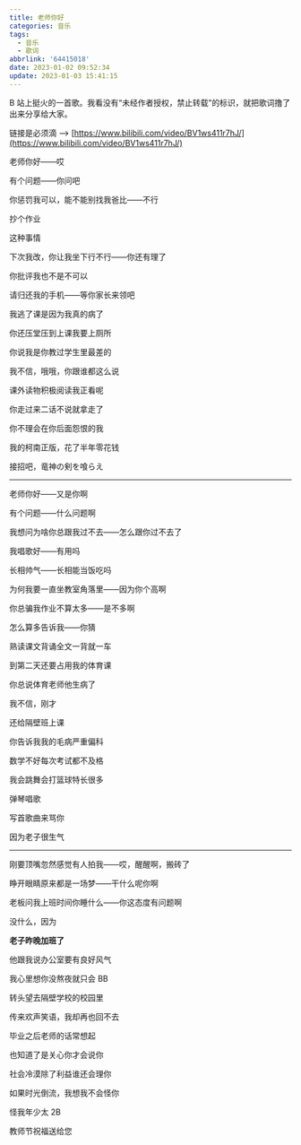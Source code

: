 ```yaml
---
title: 老师你好
categories: 音乐
tags:
  - 音乐
  - 歌词
abbrlink: '64415018'
date: 2023-01-02 09:52:34
update: 2023-01-03 15:41:15
---
```


B 站上挺火的一首歌。我看没有“未经作者授权，禁止转载”的标识，就把歌词撸了出来分享给大家。

<!-- more -->

链接是必须滴 --> [https://www.bilibili.com/video/BV1ws411r7hJ/](https://www.bilibili.com/video/BV1ws411r7hJ/)

老师你好——哎

有个问题——你问吧 

你惩罚我可以，能不能别找我爸比——不行

抄个作业

这种事情

下次我改，你让我坐下行不行——你还有理了

你批评我也不是不可以

请归还我的手机——等你家长来领吧 

我逃了课是因为我真的病了

你还压堂压到上课我要上厕所

你说我是你教过学生里最差的

我不信，哦哦，你跟谁都这么说

课外读物积极阅读我正看呢

你走过来二话不说就拿走了

你不理会在你后面怨恨的我

我的柯南正版，花了半年零花钱

接招吧，竜神の剣を喰らえ

---

老师你好——又是你啊

有个问题——什么问题啊

我想问为啥你总跟我过不去——怎么跟你过不去了

我唱歌好——有用吗

长相帅气——长相能当饭吃吗

为何我要一直坐教室角落里——因为你个高啊

你总骗我作业不算太多——是不多啊

怎么算多告诉我——你猜

熟读课文背诵全文一背就一车

到第二天还要占用我的体育课

你总说体育老师他生病了

我不信，刚才

还给隔壁班上课

你告诉我我的毛病严重偏科

数学不好每次考试都不及格

我会跳舞会打篮球特长很多

弹琴唱歌

写首歌曲来骂你

因为老子很生气

---

刚要顶嘴忽然感觉有人拍我——哎，醒醒啊，搬砖了

睁开眼睛原来都是一场梦——干什么呢你啊

老板问我上班时间你睡什么——你这态度有问题啊

没什么，因为

**老子昨晚加班了**

他跟我说办公室要有良好风气

我心里想你没熬夜就只会 BB

转头望去隔壁学校的校园里

传来欢声笑语，我却再也回不去

毕业之后老师的话常想起

也知道了是关心你才会说你

社会冷漠除了利益谁还会理你

如果时光倒流，我想我不会怪你

怪我年少太 2B

教师节祝福送给您
